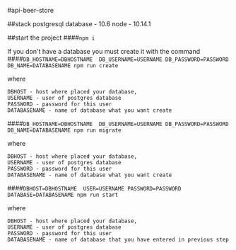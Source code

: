 #api-beer-store

##stack
 postgresql database - 10.6 
 node - 10.14.1
 

##start the project
####`npm i`


If you don't have a database you must create it with the command
####`DB_HOSTNAME=DBHOSTNAME  DB_USERNAME=USERNAME DB_PASSWORD=PASSWORD DB_NAME=DATABASENAME npm run create`

where 

    DBHOST - host where placed your database,
    USERNAME - user of postgres database
    PASSWORD - password for this user
    DATABASENAME - name of database what you want create
 
####`DB_HOSTNAME=DBHOSTNAME  DB_USERNAME=USERNAME DB_PASSWORD=PASSWORD DB_NAME=DATABASENAME npm run migrate` 

where 

    DBHOST - host where placed your database,
    USERNAME - user of postgres database
    PASSWORD - password for this user
    DATABASENAME - name of database what you want create



####`DBHOST=DBHOSTNAME  USER=USERNAME PASSWORD=PASSWORD DATABASE=DATABASENAME npm run start`
    
where 

    DBHOST - host where placed your database,
    USERNAME - user of postgres database
    PASSWORD - password for this user
    DATABASENAME - name of database that you have entered in previous step



